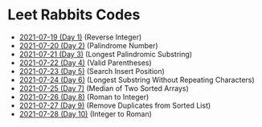 # Leet Rabbits Codes

- [2021-07-19 (Day 1)](./2021-07-19%20(day1)) (Reverse Integer)
- [2021-07-20 (Day 2)](./2021-07-20%20(day2)) (Palindrome Number)
- [2021-07-21 (Day 3)](./2021-07-21%20(day3)) (Longest Palindromic Substring)
- [2021-07-22 (Day 4)](./2021-07-22%20(day4)) (Valid Parentheses)
- [2021-07-23 (Day 5)](./2021-07-23%20(day5)) (Search Insert Position)
- [2021-07-24 (Day 6)](./2021-07-24%20(day6)) (Longest Substring Without Repeating Characters)
- [2021-07-25 (Day 7)](./2021-07-25%20(day7)) (Median of Two Sorted Arrays)
- [2021-07-26 (Day 8)](./2021-07-26%20(day8)) (Roman to Integer)
- [2021-07-27 (Day 9)](./2021-07-27%20(day9)) (Remove Duplicates from Sorted List)
- [2021-07-28 (Day 10)](./2021-07-28%20(day10)) (Integer to Roman)
